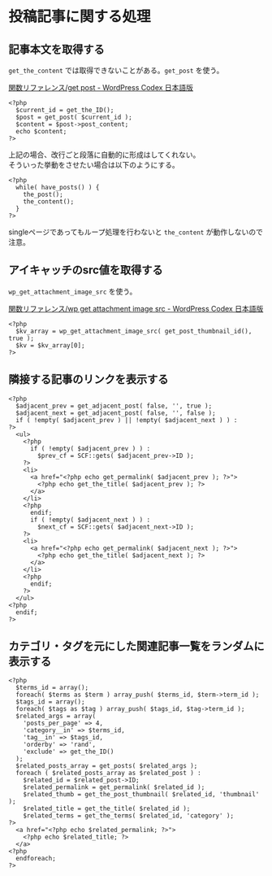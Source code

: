 # 投稿記事に関する処理

## 記事本文を取得する

`get_the_content` では取得できないことがある。`get_post` を使う。

[関数リファレンス/get post - WordPress Codex 日本語版](https://wpdocs.osdn.jp/%E9%96%A2%E6%95%B0%E3%83%AA%E3%83%95%E3%82%A1%E3%83%AC%E3%83%B3%E3%82%B9/get_post)

    <?php
      $current_id = get_the_ID();
      $post = get_post( $current_id );
      $content = $post->post_content;
      echo $content;
    ?>

上記の場合、改行ごと段落に自動的に形成はしてくれない。  
そういった挙動をさせたい場合は以下のようにする。

    <?php
      while( have_posts() ) {
        the_post();
        the_content();
      }
    ?>

singleページであってもループ処理を行わないと `the_content` が動作しないので注意。

## アイキャッチのsrc値を取得する

`wp_get_attachment_image_src` を使う。

[関数リファレンス/wp get attachment image src - WordPress Codex 日本語版](https://wpdocs.osdn.jp/%E9%96%A2%E6%95%B0%E3%83%AA%E3%83%95%E3%82%A1%E3%83%AC%E3%83%B3%E3%82%B9/wp_get_attachment_image_src)

    <?php
      $kv_array = wp_get_attachment_image_src( get_post_thumbnail_id(), true );
      $kv = $kv_array[0];
    ?>

## 隣接する記事のリンクを表示する

    <?php
      $adjacent_prev = get_adjacent_post( false, '', true );
      $adjacent_next = get_adjacent_post( false, '', false );
      if ( !empty( $adjacent_prev ) || !empty( $adjacent_next ) ) :
    ?>
      <ul>
        <?php
          if ( !empty( $adjacent_prev ) ) :
            $prev_cf = SCF::gets( $adjacent_prev->ID );
        ?>
        <li>
          <a href="<?php echo get_permalink( $adjacent_prev ); ?>">
            <?php echo get_the_title( $adjacent_prev ); ?>
          </a>
        </li>
        <?php
          endif;
          if ( !empty( $adjacent_next ) ) :
            $next_cf = SCF::gets( $adjacent_next->ID );
        ?>
        <li>
          <a href="<?php echo get_permalink( $adjacent_next ); ?>">
            <?php echo get_the_title( $adjacent_next ); ?>
          </a>
        </li>
        <?php
          endif;
        ?>
      </ul>
    <?php
      endif;
    ?>

## カテゴリ・タグを元にした関連記事一覧をランダムに表示する

    <?php
      $terms_id = array();
      foreach( $terms as $term ) array_push( $terms_id, $term->term_id );
      $tags_id = array();
      foreach( $tags as $tag ) array_push( $tags_id, $tag->term_id );
      $related_args = array(
        'posts_per_page' => 4,
        'category__in' => $terms_id,
        'tag__in' => $tags_id,
        'orderby' => 'rand',
        'exclude' => get_the_ID()
      );
      $related_posts_array = get_posts( $related_args );
      foreach ( $related_posts_array as $related_post ) :
        $related_id = $related_post->ID;
        $related_permalink = get_permalink( $related_id );
        $related_thumb = get_the_post_thumbnail( $related_id, 'thumbnail' );
        $related_title = get_the_title( $related_id );
        $related_terms = get_the_terms( $related_id, 'category' );
    ?>
      <a href="<?php echo $related_permalink; ?>">
        <?php echo $related_title; ?>
      </a>
    <?php
      endforeach;
    ?>
